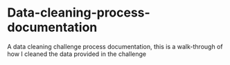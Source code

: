 # Data-cleaning-process-documentation
A data cleaning challenge process documentation, this is a walk-through of how I cleaned the data provided in the challenge
